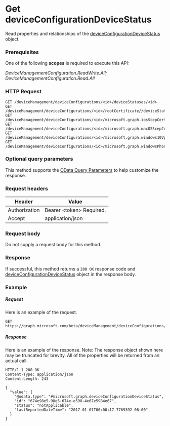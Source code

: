 ﻿# Get deviceConfigurationDeviceStatus
Read properties and relationships of the [deviceConfigurationDeviceStatus](../resources/intune_deviceconfig_deviceconfigurationdevicestatus.md) object.
### Prerequisites
One of the following **scopes** is required to execute this API:

*DeviceManagementConfiguration.ReadWrite.All; DeviceManagementConfiguration.Read.All*
### HTTP Request
<!-- {
  "blockType": "ignored"
}
-->
```http
GET /deviceManagement/deviceConfigurations/<id>/deviceStatuses/<id>
GET /deviceManagement/deviceConfigurations/<id>/rootCertificate//deviceStatuses/<id>
GET /deviceManagement/deviceConfigurations/<id>/microsoft.graph.iosScepCertificateProfile/rootCertificate//deviceStatuses/<id>
GET /deviceManagement/deviceConfigurations/<id>/microsoft.graph.macOSScepCertificateProfile/rootCertificate//deviceStatuses/<id>
GET /deviceManagement/deviceConfigurations/<id>/microsoft.graph.windows10VpnConfiguration/identityCertificate//deviceStatuses/<id>
GET /deviceManagement/deviceConfigurations/<id>/microsoft.graph.windowsPhone81VpnConfiguration/identityCertificate//deviceStatuses/<id>
```

### Optional query parameters
This method supports the [OData Query Parameters](http://graph.microsoft.io/docs/overview/query_parameters) to help customize the response.
### Request headers
|Header|Value|
|---|---|
|Authorization|Bearer &lt;token&gt; Required.|
|Accept|application/json|

### Request body
Do not supply a request body for this method.

### Response
If successful, this method returns a `200 OK` response code and [deviceConfigurationDeviceStatus](../resources/intune_deviceconfig_deviceconfigurationdevicestatus.md) object in the response body.

### Example
##### Request
Here is an example of the request.
```http
GET https://graph.microsoft.com/beta/deviceManagement/deviceConfigurations/<id>/deviceStatuses/<id>
```

##### Response
Here is an example of the response. Note: The response object shown here may be truncated for brevity. All of the properties will be returned from an actual call.
```http
HTTP/1.1 200 OK
Content-Type: application/json
Content-Length: 243

{
  "value": {
    "@odata.type": "#microsoft.graph.deviceConfigurationDeviceStatus",
    "id": "674e98e5-98e5-674e-e598-4e67e5984e67",
    "status": "notApplicable",
    "lastReportedDateTime": "2017-01-01T00:00:17.7769392-08:00"
  }
}
```




